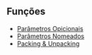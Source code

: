 Funções
----------------------------------------------

* [Parâmetros Opicionais](https://github.com/robsonoduarte/learn-python/blob/master/python-curso-completo/funcoes/gerador_html_v1.py#L1)
* [Parâmetros Nomeados](https://github.com/robsonoduarte/learn-python/blob/a84e9784c860dffc08dffad62817a2ced7cdaedd/python-curso-completo/funcoes/gerador_html_v2.py#L9-L11)
* [Packing & Unpacking](https://github.com/robsonoduarte/learn-python/blob/a84e9784c860dffc08dffad62817a2ced7cdaedd/python-curso-completo/funcoes/packing.py#L20-L29)
